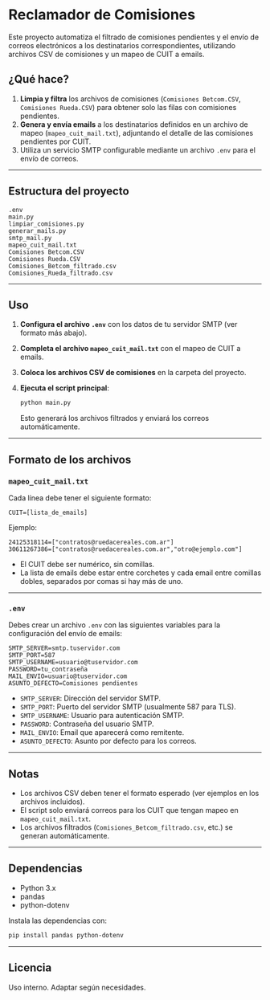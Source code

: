 # Reclamador de Comisiones

Este proyecto automatiza el filtrado de comisiones pendientes y el envío de correos electrónicos a los destinatarios correspondientes, utilizando archivos CSV de comisiones y un mapeo de CUIT a emails.

## ¿Qué hace?

1. **Limpia y filtra** los archivos de comisiones (`Comisiones Betcom.CSV`, `Comisiones Rueda.CSV`) para obtener solo las filas con comisiones pendientes.
2. **Genera y envía emails** a los destinatarios definidos en un archivo de mapeo (`mapeo_cuit_mail.txt`), adjuntando el detalle de las comisiones pendientes por CUIT.
3. Utiliza un servicio SMTP configurable mediante un archivo `.env` para el envío de correos.

---

## Estructura del proyecto

```
.env
main.py
limpiar_comisiones.py
generar_mails.py
smtp_mail.py
mapeo_cuit_mail.txt
Comisiones Betcom.CSV
Comisiones Rueda.CSV
Comisiones_Betcom_filtrado.csv
Comisiones_Rueda_filtrado.csv
```

---

## Uso

1. **Configura el archivo `.env`** con los datos de tu servidor SMTP (ver formato más abajo).
2. **Completa el archivo `mapeo_cuit_mail.txt`** con el mapeo de CUIT a emails.
3. **Coloca los archivos CSV de comisiones** en la carpeta del proyecto.
4. **Ejecuta el script principal**:

   ```sh
   python main.py
   ```

   Esto generará los archivos filtrados y enviará los correos automáticamente.

---

## Formato de los archivos

### `mapeo_cuit_mail.txt`

Cada línea debe tener el siguiente formato:

```
CUIT=[lista_de_emails]
```

Ejemplo:

```
24125318114=["contratos@ruedacereales.com.ar"]
30611267386=["contratos@ruedacereales.com.ar","otro@ejemplo.com"]
```

- El CUIT debe ser numérico, sin comillas.
- La lista de emails debe estar entre corchetes y cada email entre comillas dobles, separados por comas si hay más de uno.

---

### `.env`

Debes crear un archivo `.env` con las siguientes variables para la configuración del envío de emails:

```
SMTP_SERVER=smtp.tuservidor.com
SMTP_PORT=587
SMTP_USERNAME=usuario@tuservidor.com
PASSWORD=tu_contraseña
MAIL_ENVIO=usuario@tuservidor.com
ASUNTO_DEFECTO=Comisiones pendientes
```

- `SMTP_SERVER`: Dirección del servidor SMTP.
- `SMTP_PORT`: Puerto del servidor SMTP (usualmente 587 para TLS).
- `SMTP_USERNAME`: Usuario para autenticación SMTP.
- `PASSWORD`: Contraseña del usuario SMTP.
- `MAIL_ENVIO`: Email que aparecerá como remitente.
- `ASUNTO_DEFECTO`: Asunto por defecto para los correos.

---

## Notas

- Los archivos CSV deben tener el formato esperado (ver ejemplos en los archivos incluidos).
- El script solo enviará correos para los CUIT que tengan mapeo en `mapeo_cuit_mail.txt`.
- Los archivos filtrados (`Comisiones_Betcom_filtrado.csv`, etc.) se generan automáticamente.

---

## Dependencias

- Python 3.x
- pandas
- python-dotenv

Instala las dependencias con:

```sh
pip install pandas python-dotenv
```

---

## Licencia

Uso interno. Adaptar según necesidades.
